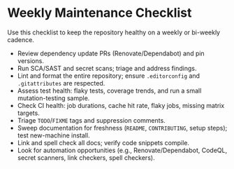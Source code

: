 # Weekly Maintenance Checklist

Use this checklist to keep the repository healthy on a weekly or bi-weekly cadence.

- Review dependency update PRs (Renovate/Dependabot) and pin versions.
- Run SCA/SAST and secret scans; triage and address findings.
- Lint and format the entire repository; ensure `.editorconfig` and `.gitattributes` are respected.
- Assess test health: flaky tests, coverage trends, and run a small mutation-testing sample.
- Check CI health: job durations, cache hit rate, flaky jobs, missing matrix targets.
- Triage `TODO`/`FIXME` tags and suppression comments.
- Sweep documentation for freshness (`README`, `CONTRIBUTING`, setup steps); test new-machine install.
- Link and spell check all docs; verify code snippets compile.
- Look for automation opportunities (e.g., Renovate/Dependabot, CodeQL, secret scanners, link checkers, spell checkers).
